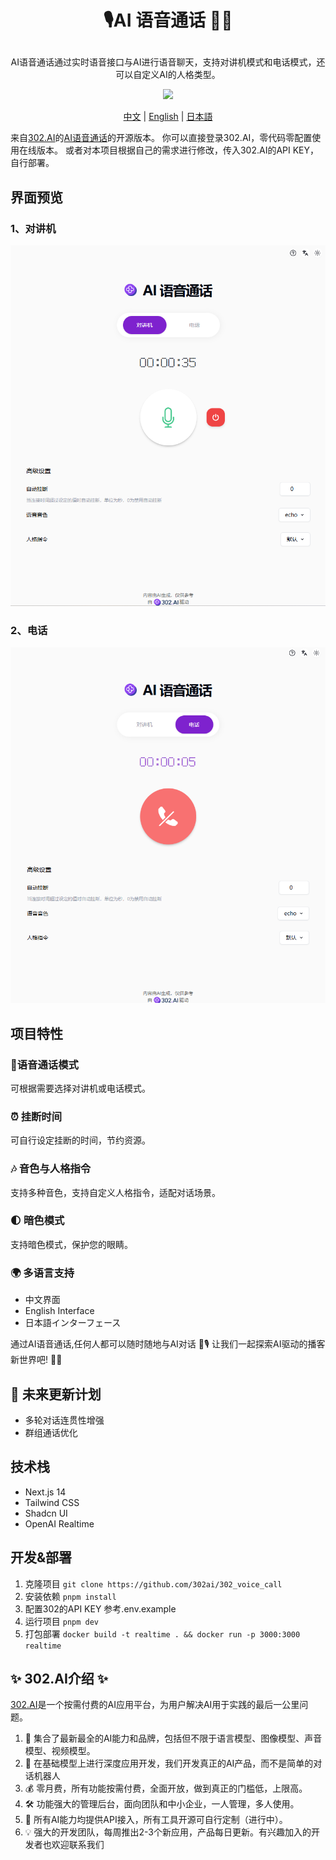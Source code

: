 # <p align="center">🎙️AI 语音通话 🚀✨</p>

<p align="center">AI语音通话通过实时语音接口与AI进行语音聊天，支持对讲机模式和电话模式，还可以自定义AI的人格类型。</p>

<p align="center"><a href="https://302.ai/tools/word/" target="blank"><img src="https://file.302ai.cn/gpt/imgs/badge/21212.png" /></a></p >

<p align="center"><a href="README zh.md">中文</a> | <a href="README.md">English</a> | <a href="README_ja.md">日本語</a></p>


来自[302.AI](https://302.ai)的[AI语音通话](https://302.ai/tools/realtime/)的开源版本。
你可以直接登录302.AI，零代码零配置使用在线版本。
或者对本项目根据自己的需求进行修改，传入302.AI的API KEY，自行部署。

## 界面预览

### 1、对讲机
![1. 对讲机](docs/one.png)
### 2、电话
![2. 电话](docs/two.png)

## 项目特性
### 📱语音通话模式
  可根据需要选择对讲机或电话模式。
### ⏰ 挂断时间
  可自行设定挂断的时间，节约资源。
### 🎶 音色与人格指令
  支持多种音色，支持自定义人格指令，适配对话场景。
### 🌓 暗色模式
  支持暗色模式，保护您的眼睛。
### 🌍 多语言支持
  - 中文界面
  - English Interface
  - 日本語インターフェース


通过AI语音通话,任何人都可以随时随地与AI对话 🎉🎙️ 让我们一起探索AI驱动的播客新世界吧! 🌟🚀

## 🚩 未来更新计划
- 多轮对话连贯性增强
- 群组通话优化

## 技术栈
- Next.js 14
- Tailwind CSS
- Shadcn UI
- OpenAI Realtime

## 开发&部署
1. 克隆项目 `git clone https://github.com/302ai/302_voice_call`
2. 安装依赖 `pnpm install`
3. 配置302的API KEY 参考.env.example
4. 运行项目 `pnpm dev`
5. 打包部署 `docker build -t realtime . && docker run -p 3000:3000 realtime`


## ✨ 302.AI介绍 ✨
[302.AI](https://302.ai)是一个按需付费的AI应用平台，为用户解决AI用于实践的最后一公里问题。
1. 🧠 集合了最新最全的AI能力和品牌，包括但不限于语言模型、图像模型、声音模型、视频模型。
2. 🚀 在基础模型上进行深度应用开发，我们开发真正的AI产品，而不是简单的对话机器人
3. 💰 零月费，所有功能按需付费，全面开放，做到真正的门槛低，上限高。
4. 🛠 功能强大的管理后台，面向团队和中小企业，一人管理，多人使用。
5. 🔗 所有AI能力均提供API接入，所有工具开源可自行定制（进行中）。
6. 💡 强大的开发团队，每周推出2-3个新应用，产品每日更新。有兴趣加入的开发者也欢迎联系我们
